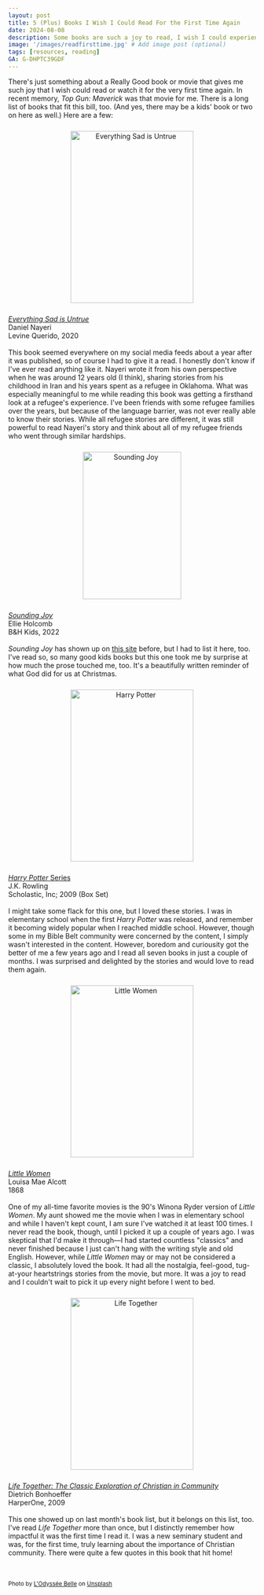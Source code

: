 ```yaml
---
layout: post
title: 5 (Plus) Books I Wish I Could Read For the First Time Again
date: 2024-08-08
description: Some books are such a joy to read, I wish I could experience reading them for the first time all over again.
image: '/images/readfirsttime.jpg' # Add image post (optional)
tags: [resources, reading]
GA: G-DHPTC39GDF
---
```

There's just something about a Really Good book or movie that gives me such joy that I wish could read or watch it for the very first time again. In recent memory, *Top Gun: Maverick* was that movie for me. There is a long list of books that fit this bill, too. (And yes, there may be a kids' book or two on here as well.) Here are a few: 

<p align="center">
<a href="https://amzn.to/3yqBa6V" target="blank"><img src="meredithcook.github.io/images/everythingsad.jpg" alt="Everything Sad is Untrue" style="width:250px;height:350px;padding:10px" align="center"></a><p>
  <a href= "https://amzn.to/3yqBa6V" target= "blank"><i>Everything Sad is Untrue</i></a>
  <br>Daniel Nayeri
  <br>Levine Querido, 2020
  <br>
  <br>This book seemed everywhere on my social media feeds about a year after it was published, so of course I had to give it a read. I honestly don't know if I've ever read anything like it. Nayeri wrote it from his own perspective when he was around 12 years old (I think), sharing stories from his childhood in Iran and his years spent as a refugee in Oklahoma. What was especially meaningful to me while reading this book was getting a firsthand look at a refugee's experience. I've been friends with some refugee families over the years, but because of the language barrier, was not ever really able to know their stories. While all refugee stories are different, it was still powerful to read Nayeri's story and think about all of my refugee friends who went through similar hardships. 
</p>

<p align="center">
<a href="https://amzn.to/4fAEwoB" target="blank"><img src="meredithcook.github.io/images/soundingjoy.jpg" alt="Sounding Joy" style="width:200px;height:300px;padding:10px" align="center"></a><p>
  <a href= "https://amzn.to/4fAEwoB" target= "blank"><i>Sounding Joy</i></a>
  <br>Ellie Holcomb
  <br>B&H Kids, 2022
  <br>
  <br><i>Sounding Joy</i> has shown up on <a href= "https://www.meredithcook.net/favorite-board-books">this site</a> before, but I had to list it here, too. I've read so, so many good kids books but this one took me by surprise at how much the prose touched me, too. It's a beautifully written reminder of what God did for us at Christmas.
</p>

<p align="center">
<a href="https://amzn.to/3MgcEIR" target="blank"><img src="meredithcook.github.io/images/azkaban.jpg" alt="Harry Potter" style="width:250px;height:350px;padding:10px" align="center"></a><p>
  <a href= "https://amzn.to/3MgcEIR" target= "blank"><i>Harry Potter</i> Series</a>
  <br>J.K. Rowling
  <br>Scholastic, Inc; 2009 (Box Set)
  <br>
  <br>I might take some flack for this one, but I loved these stories. I was in elementary school when the first <i>Harry Potter</i> was released, and remember it becoming widely popular when I reached middle school. However, though some in my Bible Belt community were concerned by the content, I simply wasn't interested in the content. However, boredom and curiousity got the better of me a few years ago and I read all seven books in just a couple of months. I was surprised and delighted by the stories and would love to read them again. 
</p>

<p align="center">
<a href="https://amzn.to/3SX7t42" target="blank"><img src="meredithcook.github.io/images/littlewomen.jpg" alt="Little Women" style="width:250px;height:350px;padding:10px" align="center"></a><p>
  <a href= "https://amzn.to/3SX7t42" target= "blank"><i>Little Women</i></a>
  <br>Louisa Mae Alcott
  <br>1868
  <br>
  <br>One of my all-time favorite movies is the 90's Winona Ryder version of <i>Little Women</i>. My aunt showed me the movie when I was in elementary school and while I haven't kept count, I am sure I've watched it at least 100 times. I never read the book, though, until I picked it up a couple of years ago. I was skeptical that I'd make it through—I had started countless "classics" and never finished because I just can't hang with the writing style and old English. However, while <i>Little Women</i> may or may not be considered a classic, I absolutely loved the book. It had all the nostalgia, feel-good, tug-at-your heartstrings stories from the movie, but more. It was a joy to read and I couldn't wait to pick it up every night before I went to bed. 
</p>

<p align="center">
<a href="https://amzn.to/45ZjYl2" target="blank"><img src="meredithcook.github.io/images/lifetogether.jpg" alt="Life Together" style="width:250px;height:350px;padding:10px" align="center"></a><p>
  <a href= "https://amzn.to/45ZjYl2" target= "blank"><i>Life Together: The Classic Exploration of Christian in Community</i></a>
  <br>Dietrich Bonhoeffer
  <br>HarperOne, 2009
  <br>
  <br>This one showed up on last month's book list, but it belongs on this list, too. I've read <i>Life Together</i> more than once, but I distinctly remember how impactful it was the first time I read it. I was a new seminary student and was, for the first time, truly learning about the importance of Christian community. There were quite a few quotes in this book that hit home!
  </p>
<br>
<br>
<sub>Photo by <a href="https://unsplash.com/@lodyssee_belle?utm_content=creditCopyText&utm_medium=referral&utm_source=unsplash">L'Odyssée Belle</a> on <a href="https://unsplash.com/photos/boy-sitting-on-bench-beside-bookshelf-IMtEliM53Lc?utm_content=creditCopyText&utm_medium=referral&utm_source=unsplash">Unsplash</a>
  </sub>
